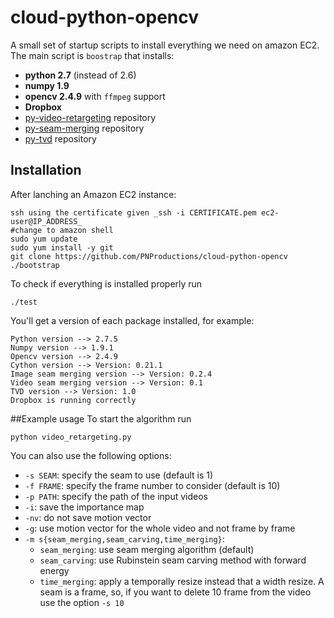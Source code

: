 cloud-python-opencv
===================

A small set of startup scripts to install everything we need on amazon EC2.
The main script is `boostrap` that installs:
 * **python 2.7** (instead of 2.6)
 * **numpy 1.9**
 * **opencv 2.4.9** with `ffmpeg` support
 * **Dropbox**
 * [py-video-retargeting][1] repository
 * [py-seam-merging][2] repository
 * [py-tvd][3] repository

[1]: https://github.com/PNProductions/py-video-retargeting
[2]: https://github.com/PNProductions/py-seam-merging
[3]: https://github.com/PNProductions/py-tvd

## Installation
 After lanching an Amazon EC2 instance:
```shell
ssh using the certificate given _ssh -i CERTIFICATE.pem ec2-user@IP_ADDRESS_
#change to amazon shell
sudo yum update
sudo yum install -y git
git clone https://github.com/PNProductions/cloud-python-opencv
./bootstrap
```
To check if everything is installed properly run
```shell
./test
```
You'll get a version of each package installed, for example:
```shell
Python version --> 2.7.5
Numpy version --> 1.9.1
Opencv version --> 2.4.9
Cython version --> Version: 0.21.1
Image seam merging version --> Version: 0.2.4
Video seam merging version --> Version: 0.1
TVD version --> Version: 1.0
Dropbox is running correctly
```
##Example usage
To start the algorithm run
```shell
python video_retargeting.py
```
You can also use the following options:
* `-s SEAM`: specify the seam to use (default is 1)
* `-f FRAME`: specify the frame number to consider (default is 10)
* `-p PATH`: specify the path of the input videos
* `-i`: save the importance map
* `-nv`: do not save motion vector
* `-g`: use motion vector for the whole video and not frame by frame
* `-m s{seam_merging,seam_carving,time_merging}`:
  * `seam_merging`: use seam merging algorithm (default)
  * `seam_carving`: use Rubinstein seam carving method with forward energy
  * `time_merging`: apply a temporally resize instead that a width resize. A seam is a frame, so, if you want to delete 10 frame from the video use the option `-s 10`
